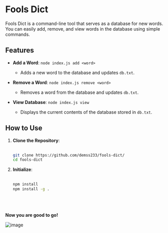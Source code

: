 # Fools Dict 

Fools Dict is a command-line tool that serves as a database for new words. You can easily add, remove, and view words in the database using simple commands.

## Features

- **Add a Word**: `node index.js add <word>`
  - Adds a new word to the database and updates `db.txt`.
  
- **Remove a Word**: `node index.js remove <word>`
  - Removes a word from the database and updates `db.txt`.
  
- **View Database**: `node index.js view`
  - Displays the current contents of the database stored in `db.txt`.

## How to Use

1. **Clone the Repository**:<br></br>
   ```bash
   git clone https://github.com/demss233/fools-dict/
   cd fools-dict

2. **Initialize**:<br></br>
   ```bash
   npm install
   npm install -g .
<br></br>  
**Now you are good to go!**

![image](https://github.com/demss233/fools-dict/assets/84907785/a467de70-a666-444c-b6a2-6c25e91df963)

